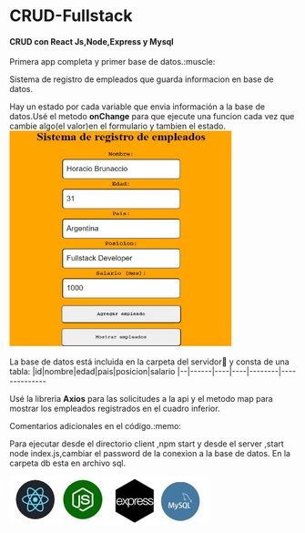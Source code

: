 # CRUD-Fullstack

<h4>CRUD con React Js,Node,Express y Mysql</h4>

<p>Primera app completa y primer base de datos.:muscle:</p>
<p>Sistema de registro de empleados que guarda informacion en base de datos.</p>
Hay un estado por cada variable que envia información a la base de datos.Usé el metodo <strong>onChange</strong> para que ejecute una 
funcion cada vez que
cambie algo(el valor)en el formulario y tambien el estado.


<img src="img/crudfull.jpg" height="380" width="390">

La base de datos está incluida en la carpeta del servidor:file_folder: y consta de una tabla:
|id|nombre|edad|pais|posicion|salario
|--|------|----|----|--------|--------------

Usé la libreria <strong>Axios</strong> para las solicitudes a la api y el metodo map para mostrar los empleados registrados en el cuadro inferior.
<p>Comentarios adicionales  en el código.:memo:</p>

Para ejecutar desde el directorio client ,npm start y desde el server ,start node index.js,cambiar el password de la conexion a la base de datos. En la carpeta db esta en archivo sql.

![](img/stack_full.jpg)
